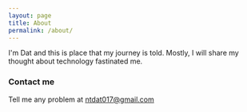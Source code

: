 ```yaml
---
layout: page
title: About
permalink: /about/
---
```


I'm Dat and this is place that my journey is told. Mostly, I will share my thought about technology fastinated me.



<!-- ### More Information

A place to include any other types of information that you'd like to include about yourself. -->

### Contact me

Tell me any problem at [ntdat017@gmail.com](mailto:ntdat017@gmail.com)